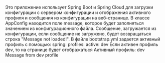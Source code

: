 Это приложение использует Spring Boot и Spring Cloud для загрузки конфигурации с сервером конфигурации и отображения активного профиля и сообщения из конфигурации на веб-странице.
  В классе AppConfig находится поле message, которое будет заполняться значением из конфигурационного файла.
  Сообщение, загружается из конфигурации, если сообщение не загружено, будет возвращаться строка "Message not loaded!".
  В файле bootstrap.yml задается активный профиль с помощью:
  spring:
  profiles:
    active: dev
Если активен профиль dev, то на странице будет отображаться
Активный профиль: dev
Message from dev profile
